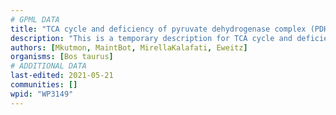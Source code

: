```yaml
---
# GPML DATA
title: "TCA cycle and deficiency of pyruvate dehydrogenase complex (PDHc)"
description: "This is a temporary description for TCA cycle and deficiency of pyruvate dehydrogenase complex (PDHc)"
authors: [Mkutmon, MaintBot, MirellaKalafati, Eweitz]
organisms: [Bos taurus]
# ADDITIONAL DATA
last-edited: 2021-05-21
communities: []
wpid: "WP3149"
---
```

